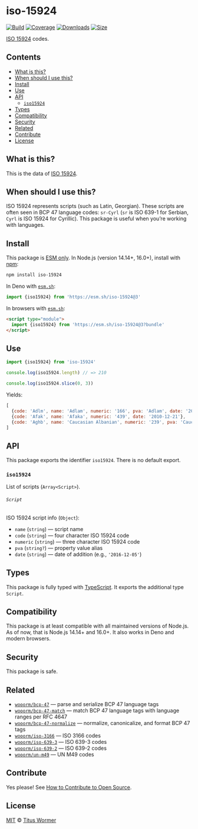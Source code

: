 # iso-15924

[![Build][build-badge]][build]
[![Coverage][coverage-badge]][coverage]
[![Downloads][downloads-badge]][downloads]
[![Size][size-badge]][size]

[ISO 15924][iso] codes.

## Contents

*   [What is this?](#what-is-this)
*   [When should I use this?](#when-should-i-use-this)
*   [Install](#install)
*   [Use](#use)
*   [API](#api)
    *   [`iso15924`](#iso15924)
*   [Types](#types)
*   [Compatibility](#compatibility)
*   [Security](#security)
*   [Related](#related)
*   [Contribute](#contribute)
*   [License](#license)

## What is this?

This is the data of [ISO 15924][iso].

## When should I use this?

ISO 15924 represents scripts (such as Latin, Georgian).
These scripts are often seen in BCP 47 language codes: `sr-Cyrl` (`sr` is ISO
639-1 for Serbian, `Cyrl` is ISO 15924 for Cyrillic).
This package is useful when you’re working with languages.

## Install

This package is [ESM only][esm].
In Node.js (version 14.14+, 16.0+), install with [npm][]:

```sh
npm install iso-15924
```

In Deno with [`esm.sh`][esmsh]:

```js
import {iso15924} from 'https://esm.sh/iso-15924@3'
```

In browsers with [`esm.sh`][esmsh]:

```html
<script type="module">
  import {iso15924} from 'https://esm.sh/iso-15924@3?bundle'
</script>
```

## Use

```js
import {iso15924} from 'iso-15924'

console.log(iso15924.length) // => 210

console.log(iso15924.slice(0, 3))
```

Yields:

```js
[
  {code: 'Adlm', name: 'Adlam', numeric: '166', pva: 'Adlam', date: '2016-12-05'},
  {code: 'Afak', name: 'Afaka', numeric: '439', date: '2010-12-21'},
  {code: 'Aghb', name: 'Caucasian Albanian', numeric: '239', pva: 'Caucasian_Albanian', date: '2014-11-15'}
]
```

## API

This package exports the identifier `iso15924`.
There is no default export.

### `iso15924`

List of scripts (`Array<Script>`).

###### `Script`

ISO 15924 script info (`Object`):

*   `name` (`string`) — script name
*   `code` (`string`) — four character ISO 15924 code
*   `numeric` (`string`) — three character ISO 15924 code
*   `pva` (`string?`) — property value alias
*   `date` (`string`) — date of addition (e.g., `'2016-12-05'`)

## Types

This package is fully typed with [TypeScript][].
It exports the additional type `Script`.

## Compatibility

This package is at least compatible with all maintained versions of Node.js.
As of now, that is Node.js 14.14+ and 16.0+.
It also works in Deno and modern browsers.

## Security

This package is safe.

## Related

*   [`wooorm/bcp-47`](https://github.com/wooorm/bcp-47)
    — parse and serialize BCP 47 language tags
*   [`wooorm/bcp-47-match`](https://github.com/wooorm/bcp-47-match)
    — match BCP 47 language tags with language ranges per RFC 4647
*   [`wooorm/bcp-47-normalize`](https://github.com/wooorm/bcp-47-normalize)
    — normalize, canonicalize, and format BCP 47 tags
*   [`wooorm/iso-3166`](https://github.com/wooorm/iso-3166)
    — ISO 3166 codes
*   [`wooorm/iso-639-3`](https://github.com/wooorm/iso-639-3)
    — ISO 639-3 codes
*   [`wooorm/iso-639-2`](https://github.com/wooorm/iso-639-2)
    — ISO 639-2 codes
*   [`wooorm/un-m49`](https://github.com/wooorm/un-m49)
    — UN M49 codes

## Contribute

Yes please!
See [How to Contribute to Open Source][contribute].

## License

[MIT][license] © [Titus Wormer][author]

<!-- Definition -->

[build-badge]: https://github.com/wooorm/iso-15924/workflows/main/badge.svg

[build]: https://github.com/wooorm/iso-15924/actions

[coverage-badge]: https://img.shields.io/codecov/c/github/wooorm/iso-15924.svg

[coverage]: https://codecov.io/github/wooorm/iso-15924

[downloads-badge]: https://img.shields.io/npm/dm/iso-15924.svg

[downloads]: https://www.npmjs.com/package/iso-15924

[size-badge]: https://img.shields.io/bundlephobia/minzip/iso-15924.svg

[size]: https://bundlephobia.com/result?p=iso-15924

[npm]: https://docs.npmjs.com/cli/install

[esmsh]: https://esm.sh

[license]: license

[author]: https://wooorm.com

[esm]: https://gist.github.com/sindresorhus/a39789f98801d908bbc7ff3ecc99d99c

[typescript]: https://www.typescriptlang.org

[contribute]: https://opensource.guide/how-to-contribute/

[iso]: https://unicode.org/iso15924/
